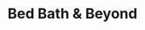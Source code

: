 ---
title: "Bed Bath & Beyond"
url: /college-station/bed-bath-und-beyond/
shop: Haushaltsartikel
---